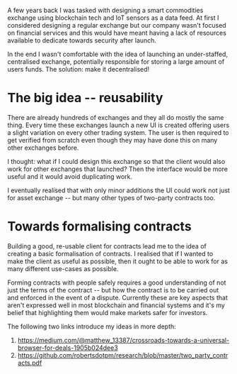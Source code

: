 A few years back I was tasked with designing a smart commodities exchange using blockchain tech and IoT sensors as a data feed. At first I considered designing a regular exchange but our company wasn't focused on financial services and this would have meant having a lack of resources available to dedicate towards security after launch.

In the end I wasn't comfortable with the idea of launching an under-staffed, centralised exchange, potentially responsible for storing a large amount of users funds. The solution: make it decentralised!

# The big idea -- reusability

There are already hundreds of exchanges and they all do mostly the same thing. Every time these exchanges launch a new UI is created offering users a slight variation on every other trading system. The user is then required to get verified from scratch even though they may have done this on many other exchanges before.

I thought: what if I could design this exchange so that the client would also work for other exchanges that launched? Then the interface would be more useful and it would avoid duplicating work.

I eventually realised that with only minor additions the UI could work not just for asset exchange -- but many other types of two-party contracts too.

# Towards formalising contracts

Building a good, re-usable client for contracts lead me to the idea of creating a basic formalisation of contracts. I realised that if I wanted to make the client as useful as possible, then it ought to be able to work for as many different use-cases as possible.

Forming contracts with people safely requires a good understanding of not just the terms of the contract -- but how the contract is to be carried out and enforced in the event of a dispute. Currently these are key aspects that aren't expressed well in most blockchain and financial systems and it's my belief that highlighting them would make markets safer for investors.

The following two links introduce my ideas in more depth:

1. https://medium.com/@matthew_13387/crossroads-towards-a-universal-browser-for-deals-1905b024dee3
2. https://github.com/robertsdotpm/research/blob/master/two_party_contracts.pdf

